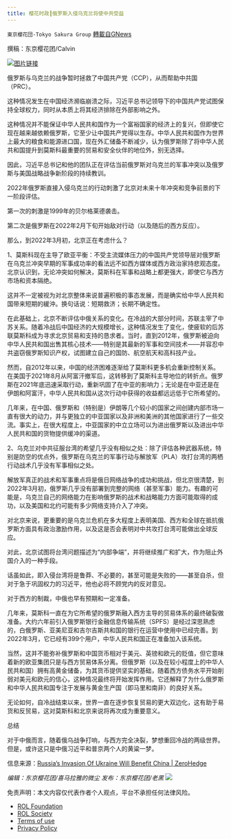 ```yaml
---
title: 樱花时政┃俄罗斯入侵乌克兰将使中共受益
---
```

`東京櫻花団-Tokyo Sakura Group` [轉載自GNews](https://gnews.org/zh-hans/2161380/)

撰稿：东京樱花团/Calvin

![](https://assets.gnews.org/wp-content/uploads/2022/03/俄罗斯入侵乌克兰将使中共受益.jpeg)[图片链接](https://www.zerohedge.com/geopolitical/russias-invasion-ukraine-will-benefit-china)

俄罗斯与乌克兰的战争暂时拯救了中国共产党（CCP），从而帮助中共国（PRC）。

这种情况发生在中国经济濒临崩溃之际，习近平总书记领导下的中国共产党试图保持全球权力，同时从本质上将其经济排除在外部影响之外。

这种情况并不能保证中华人民共和国作为一个富裕国家的经济上的复兴，但即使它现在越来越依赖俄罗斯，它至少让中国共产党得以生存。中华人民共和国作为世界上最大的粮食和能源进口国，现在外汇储备不断减少，认为俄罗斯除了将中华人民共和国提升到莫斯科最重要的贸易和安全伙伴的地位外，别无选择。

因此，习近平总书记和他的团队正在评估当前俄罗斯对乌克兰的军事冲突以及俄罗斯与美国战略战争新阶段的持续教训。

2022年俄罗斯直接入侵乌克兰的行动刺激了北京对未来十年冲突和竞争前景的下一阶段评估。

第一次的刺激是1999年的贝尔格莱德袭击。

第二次是俄罗斯在2022年2月下旬开始敌对行动（以及随后的西方反应）。

那么，到2022年3月初，北京正在考虑什么？

1、莫斯科现在主导了欧亚平衡：不受主流媒体压力的中国共产党领导层对俄罗斯在乌克兰冲突早期的军事成功率的看法远不如西方媒体或西方政治家持悲观态度。北京认识到，无论冲突如何解决，莫斯科在军事和战略上都更强大，即使它与西方市场和资本隔绝。

这并不一定被视为对北京整体来说普遍积极的事态发展，而是确实给中华人民共和国带来短期的緩沖。换句话说：短期救济；长期不确定性。

在此基础上，北京不断评估中俄关系的变化。在冷战的大部分时间，苏联主宰了中苏关系。随着冷战后中国经济的大规模增长，这种情况发生了变化，使疲软的后苏联莫斯科成为寻求北京贸易和支持的恳求者。当时，直到2012年，俄罗斯被迫向中华人民共和国出售其核心技术——特别是其最新的军事和空间技术——并容忍中共盗窃俄罗斯知识产权，试图建立自己的国防、航空航天和高科技产业。

然而，自2012年以来，中国的经济困难逐渐给了莫斯科更多机会重新控制关系。在美国于2021年8月从阿富汗撤军后，这转移到了莫斯科主导地位的转折点。俄罗斯在2021年底迅速采取行动，重新巩固了在中亚的影响力；无论是在中亚还是在伊朗和阿富汗，中华人民共和国从这次行动中获得的收益都远远低于它所希望的。

几年来，在中国、俄罗斯和（特别是）伊朗等几个较小的国家之间创建内部市场一直有很大的动力，并与更独立的中亚国家以及非洲和美洲的其他国家进行了一些交流。事实上，在很大程度上，中亚国家的中立立场可以为进出俄罗斯以及进出中华人民共和国的货物提供缓冲的渠道。

2、乌克兰对中共征服台湾的希望几乎没有相似之处：除了评估各种武器系统，特别是防空的优点外，俄罗斯在乌克兰的军事行动与解放军（PLA）攻打台湾的两栖行动战术几乎没有军事相似之处。

解放军真正的战术和军事重点将是俄日网络战争的成功和挑战，但北京很清楚，到2022年3月初，俄罗斯几乎没有部署到完整的网络（甚至军事）能力。有趣的可能是，乌克兰自己的网络能力在影响俄罗斯的战术和战略能力方面可能取得的成功，以及美国和北约可能有多少网络支持介入了冲突。

对北京来说，更重要的是乌克兰危机在多大程度上表明美国、西方和全球在抵抗俄罗斯方面具有政治激励作用，以及这是否会表明对中共攻打台湾可能做出全球反应。

对此，北京试图将台湾问题描述为“内部争端”，并将继续推广和扩大，作为阻止外国介入的一种手段。

话虽如此，即入侵台湾将是鲁莽、不必要的，甚至可能是失败的——甚至自杀，但对于急于巩固权力的习近平，他也必将不顾党内的反对意见。

对于西方的制裁，中俄也早有预期和一定准备。

几年来，莫斯科一直在为它所希望的俄罗斯融入西方主导的贸易体系的最终破裂做准备。大约六年前引入俄罗斯银行金融信息传输系统（SPFS）是经过深思熟虑的，白俄罗斯、亚美尼亚和吉尔吉斯共和国的银行在运营中使用中已经完善。到2022年3月，它已经有399个用户，中华人民共和国正在准备加入该系统。

当然，这并不能弥补俄罗斯和中国货币相对于美元、英镑和欧元的贬值，但它意味着新的欧亚集团只是与西方贸易体系分离。但俄罗斯（以及在较小程度上的中华人民共和国）拥有高黄金储备，为其货币提供坚实的基础，随着西方债务水平开始削弱对美元和欧元的信心，这种情况最终将开始发挥作用。它还解释了为什么俄罗斯和中华人民共和国专注于发展与黄金生产国（即马里和南非）的良好关系。

无论如何，自冷战结束以来，世界一直在逐步恢复贸易的更大双边化，这有助于易货和反贸易，这对莫斯科和北京来说将再次成为重要意义。

总结

对于中俄而言，随着俄乌战争打响，与西方完全决裂，梦想重回冷战的两级世界。但是，或许这只是中俄习近平和普京两个人的黄粱一梦。

信息来源：[Russia’s Invasion Of Ukraine Will Benefit China | ZeroHedge](https://www.zerohedge.com/geopolitical/russias-invasion-ukraine-will-benefit-china)

*编辑：东京樱花团/喜马拉雅的微尘
发布：东京樱花团/老黑*
![](https://assets.gnews.org/wp-content/uploads/2022/03/二维码.jpg)
 

免责声明：本文内容仅代表作者个人观点，平台不承担任何法律风险。

- [ROL Foundation](https://rolfoundation.org/)
- [ROL Society](https://rolsociety.org/)
- [Terms of use](https://gnews.org/terms-of-use-3/)
- [Privacy Policy](https://gnews.org/privacy-policy/)
